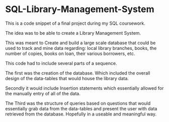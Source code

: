 # SQL-Library-Management-System


This is a code snippet of a final project during my SQL coursework.

The idea was to be able to create a Library Management System.  

This was meant to Create and build a large scale database that could be used to track and mine data regarding: local library branches,
books, the number of copies, books on loan, their various borrowers, etc.

This code had to include several parts of a sequence.

The first was the creation of the database.  Which included the overall design of the data-tables that would house the library data.

Secondly it would include Insertion statements which essentially allowed for the manually entry of all of the data.

The Third was the structure of queries based on questions that would essentially grab data from the data-tables and present the user with data retrieved from the database.  Hopefully in a useable and meaningful way.
